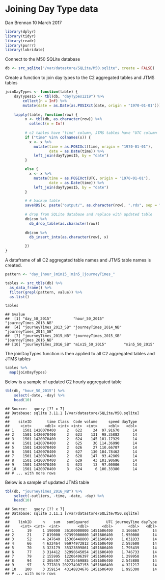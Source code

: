 Joining Day Type data
================
Dan Brennan
10 March 2017

``` r
library(dplyr)
library(tidyr)
library(readr)
library(purrr)
library(lubridate)
```

Connect to the M50 SQLite database

``` r
db <- src_sqlite("/var/datastore/SQLite/M50.sqlite", create = FALSE)
```

Create a function to join day types to the C2 aggregated tables and JTMS tables

``` r
joinDayTypes <- function(table) {
    dayTypes15 <- tbl(db, "dayTypes1219") %>% 
        collect(n = Inf) %>% 
        mutate(date = as.Date(as.POSIXct(date, origin = "1970-01-01"))) 
    
    lapply(table, function(row) {
         x <- tbl(db, as.character(row)) %>%
           collect(n = Inf)
         
         # c2 tables have "time" column, JTMS tables have "UTC column
         if ("time" %in% colnames(x)) {
           x <- x %>%
             mutate(time = as.POSIXct(time, origin = "1970-01-01"),
                    date = as.Date(time)) %>%
             left_join(dayTypes15, by = "date")
         }

         else {
           x <- x %>%
             mutate(time = as.POSIXct(UTC, origin = "1970-01-01"),
                    date = as.Date(time)) %>%
             left_join(dayTypes15, by = "date")
         }

         # # backup table
         saveRDS(x, paste("output/", as.character(row), ".rds", sep = ""))
         
         # drop from SQLite database and replace with updated table
         db$con %>%
           db_drop_table(as.character(row))
         
         db$con %>%
           db_insert_into(as.character(row), x)

         })
}
```

A dataframe of all C2 aggregated table names and JTMS table names is created.

``` r
pattern <- "day_|hour_|min15_|min5_|journeyTimes_"

tables <- src_tbls(db) %>% 
  as_data_frame() %>% 
  filter(grepl(pattern, value)) %>% 
  as.list()

tables
```

    ## $value
    ##  [1] "day_50_2015"          "hour_50_2015"         "journeyTimes_2013_NB"
    ##  [4] "journeyTimes_2013_SB" "journeyTimes_2014_NB" "journeyTimes_2014_SB"
    ##  [7] "journeyTimes_2015_NB" "journeyTimes_2015_SB" "journeyTimes_2016_NB"
    ## [10] "journeyTimes_2016_SB" "min15_50_2015"        "min5_50_2015"

The joinDayTypes function is then applied to all C2 aggregated tables and JTMS tables

``` r
tables %>% 
  map(joinDayTypes)
```

Below is a sample of updated C2 hourly aggregated table

``` r
tbl(db, "hour_50_2015") %>% 
    select(-date, -day) %>% 
    head(10)
```

    ## Source:   query [?? x 7]
    ## Database: sqlite 3.11.1 [/var/datastore/SQLite/M50.sqlite]
    ## 
    ##    siteID       time Class  Code volume     speed dayType
    ##     <int>      <dbl> <int> <int>  <int>     <dbl>   <dbl>
    ## 1    1501 1420070400     2   622     24  97.91670      14
    ## 2    1501 1420070400     2   623    131  98.35882      14
    ## 3    1501 1420070400     2   624    145 101.17929      14
    ## 4    1501 1420070400     2   625     36 114.36090      14
    ## 5    1501 1420070400     2   626     27 110.66707      14
    ## 6    1501 1420070400     2   627    130 104.78462      14
    ## 7    1501 1420070400     2   628    147  93.42869      14
    ## 8    1501 1420070400     2   629     43 101.90696      14
    ## 9    1501 1420070400     3   623     13  97.00006      14
    ## 10   1501 1420070400     3   624      6 100.33380      14
    ## # ... with more rows

Below is a sample of updated JTMS table

``` r
tbl(db, "journeyTimes_2016_NB") %>% 
    select(-outliers, -time, -date, -day) %>% 
    head(10)
```

    ## Source:   query [?? x 7]
    ## Database: sqlite 3.11.1 [/var/datastore/SQLite/M50.sqlite]
    ## 
    ##    linkID     n    sum   sumSquared        UTC journeyTime dayType
    ##     <int> <int>  <int>        <dbl>      <dbl>       <dbl>   <dbl>
    ## 1      19     1 190000  36100000000 1451606400    3.166667      14
    ## 2      21     7 819000  97399000000 1451606400    1.950000      14
    ## 3      52     4 247640  15366448800 1451606400    1.031833      14
    ## 4      66     4 622464  96974972812 1451606400    2.593600      14
    ## 5      70     3 323179  35323899861 1451606400    1.795439      14
    ## 6      77     3 314412  32996645054 1451606400    1.746733      14
    ## 7      79     2 155995  12206496397 1451606400    1.299958      14
    ## 8      94     2 305497  46725469885 1451606400    2.545808      14
    ## 9      97     3 777819 202274987153 1451606400    4.321217      14
    ## 10    100     3 359154  43148834676 1451606400    1.995300      14
    ## # ... with more rows
